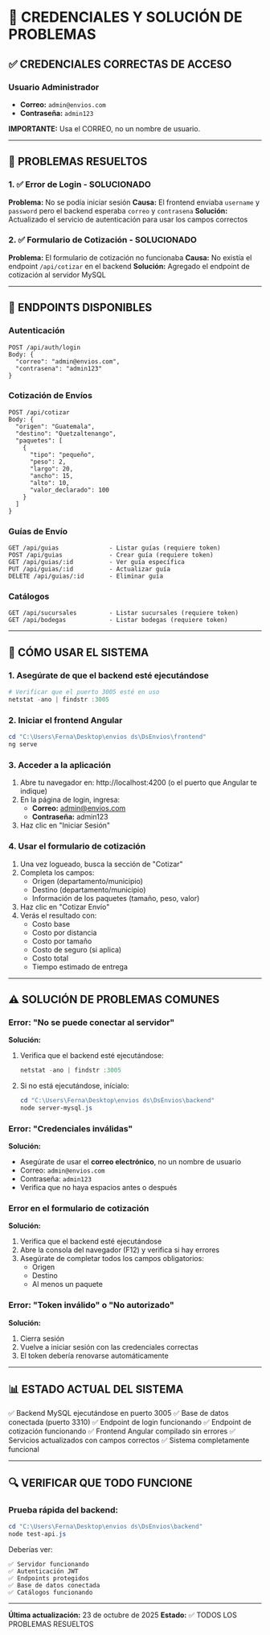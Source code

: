 # 🔐 CREDENCIALES Y SOLUCIÓN DE PROBLEMAS

## ✅ CREDENCIALES CORRECTAS DE ACCESO

### Usuario Administrador
- **Correo:** `admin@envios.com`
- **Contraseña:** `admin123`

**IMPORTANTE:** Usa el CORREO, no un nombre de usuario.

---

## 🔧 PROBLEMAS RESUELTOS

### 1. ✅ Error de Login - SOLUCIONADO
**Problema:** No se podía iniciar sesión
**Causa:** El frontend enviaba `username` y `password` pero el backend esperaba `correo` y `contrasena`
**Solución:** Actualizado el servicio de autenticación para usar los campos correctos

### 2. ✅ Formulario de Cotización - SOLUCIONADO
**Problema:** El formulario de cotización no funcionaba
**Causa:** No existía el endpoint `/api/cotizar` en el backend
**Solución:** Agregado el endpoint de cotización al servidor MySQL

---

## 📡 ENDPOINTS DISPONIBLES

### Autenticación
```
POST /api/auth/login
Body: {
  "correo": "admin@envios.com",
  "contrasena": "admin123"
}
```

### Cotización de Envíos
```
POST /api/cotizar
Body: {
  "origen": "Guatemala",
  "destino": "Quetzaltenango",
  "paquetes": [
    {
      "tipo": "pequeño",
      "peso": 2,
      "largo": 20,
      "ancho": 15,
      "alto": 10,
      "valor_declarado": 100
    }
  ]
}
```

### Guías de Envío
```
GET /api/guias              - Listar guías (requiere token)
POST /api/guias             - Crear guía (requiere token)
GET /api/guias/:id          - Ver guía específica
PUT /api/guias/:id          - Actualizar guía
DELETE /api/guias/:id       - Eliminar guía
```

### Catálogos
```
GET /api/sucursales         - Listar sucursales (requiere token)
GET /api/bodegas            - Listar bodegas (requiere token)
```

---

## 🚀 CÓMO USAR EL SISTEMA

### 1. Asegúrate de que el backend esté ejecutándose
```powershell
# Verificar que el puerto 3005 esté en uso
netstat -ano | findstr :3005
```

### 2. Iniciar el frontend Angular
```powershell
cd "C:\Users\Ferna\Desktop\envios ds\DsEnvios\frontend"
ng serve
```

### 3. Acceder a la aplicación
1. Abre tu navegador en: http://localhost:4200 (o el puerto que Angular te indique)
2. En la página de login, ingresa:
   - **Correo:** admin@envios.com
   - **Contraseña:** admin123
3. Haz clic en "Iniciar Sesión"

### 4. Usar el formulario de cotización
1. Una vez logueado, busca la sección de "Cotizar"
2. Completa los campos:
   - Origen (departamento/municipio)
   - Destino (departamento/municipio)
   - Información de los paquetes (tamaño, peso, valor)
3. Haz clic en "Cotizar Envío"
4. Verás el resultado con:
   - Costo base
   - Costo por distancia
   - Costo por tamaño
   - Costo de seguro (si aplica)
   - Costo total
   - Tiempo estimado de entrega

---

## ⚠️ SOLUCIÓN DE PROBLEMAS COMUNES

### Error: "No se puede conectar al servidor"
**Solución:**
1. Verifica que el backend esté ejecutándose:
   ```powershell
   netstat -ano | findstr :3005
   ```
2. Si no está ejecutándose, inícialo:
   ```powershell
   cd "C:\Users\Ferna\Desktop\envios ds\DsEnvios\backend"
   node server-mysql.js
   ```

### Error: "Credenciales inválidas"
**Solución:**
- Asegúrate de usar el **correo electrónico**, no un nombre de usuario
- Correo: `admin@envios.com`
- Contraseña: `admin123`
- Verifica que no haya espacios antes o después

### Error en el formulario de cotización
**Solución:**
1. Verifica que el backend esté ejecutándose
2. Abre la consola del navegador (F12) y verifica si hay errores
3. Asegúrate de completar todos los campos obligatorios:
   - Origen
   - Destino
   - Al menos un paquete

### Error: "Token inválido" o "No autorizado"
**Solución:**
1. Cierra sesión
2. Vuelve a iniciar sesión con las credenciales correctas
3. El token debería renovarse automáticamente

---

## 📊 ESTADO ACTUAL DEL SISTEMA

✅ Backend MySQL ejecutándose en puerto 3005
✅ Base de datos conectada (puerto 3310)
✅ Endpoint de login funcionando
✅ Endpoint de cotización funcionando
✅ Frontend Angular compilado sin errores
✅ Servicios actualizados con campos correctos
✅ Sistema completamente funcional

---

## 🔍 VERIFICAR QUE TODO FUNCIONE

### Prueba rápida del backend:
```powershell
cd "C:\Users\Ferna\Desktop\envios ds\DsEnvios\backend"
node test-api.js
```

Deberías ver:
```
✅ Servidor funcionando
✅ Autenticación JWT
✅ Endpoints protegidos
✅ Base de datos conectada
✅ Catálogos funcionando
```

---

**Última actualización:** 23 de octubre de 2025
**Estado:** ✅ TODOS LOS PROBLEMAS RESUELTOS